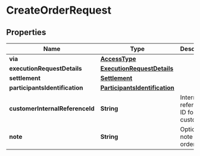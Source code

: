 

# CreateOrderRequest


## Properties

| Name | Type | Description | Notes |
|------------ | ------------- | ------------- | -------------|
|**via** | [**AccessType**](AccessType.md) |  |  |
|**executionRequestDetails** | [**ExecutionRequestDetails**](ExecutionRequestDetails.md) |  |  |
|**settlement** | [**Settlement**](Settlement.md) |  |  |
|**participantsIdentification** | [**ParticipantsIdentification**](ParticipantsIdentification.md) |  |  [optional] |
|**customerInternalReferenceId** | **String** | Internal reference ID for the customer |  [optional] |
|**note** | **String** | Optional note for the order |  [optional] |



